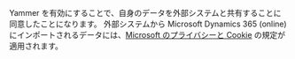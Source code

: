 Yammer を有効にすることで、自身のデータを外部システムと共有することに同意したことになります。 外部システムから Microsoft Dynamics 365 (online) にインポートされるデータには、[Microsoft のプライバシーと Cookie](http://go.microsoft.com/fwlink/p/?LinkID=521839) の規定が適用されます。